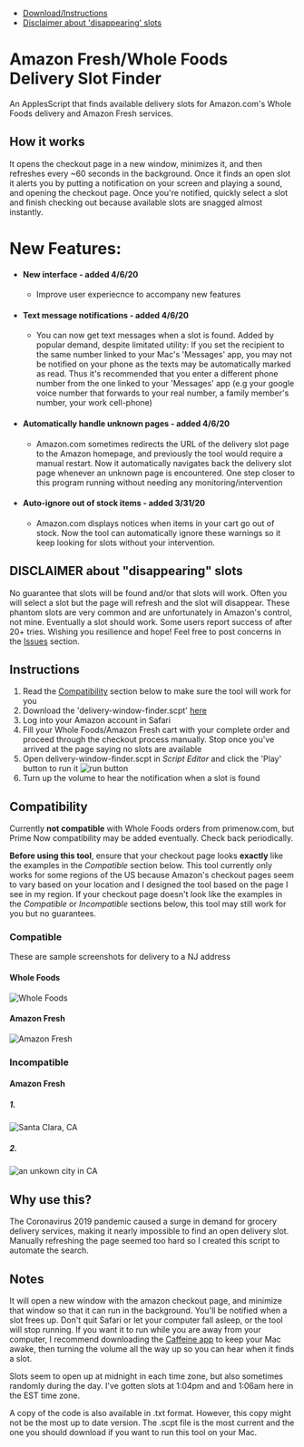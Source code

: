 - [Download/Instructions](#instructions)
- [Disclaimer about 'disappearing' slots](#disclaimer-about-disappearing-slots)

# Amazon Fresh/Whole Foods Delivery Slot Finder
An ApplesScript that finds available delivery slots for Amazon.com's Whole Foods delivery and Amazon Fresh services.

## How it works
It opens the checkout page in a new window, minimizes it, and then refreshes every ~60 seconds in the background. Once it finds an open slot it alerts you by putting a notification on your screen and playing a sound, and opening the checkout page. Once you're notified, quickly select a slot and finish checking out because available slots are snagged almost instantly.

# New Features:
* #### New interface - added 4/6/20
  * Improve user experiecnce to accompany new features
* #### Text message notifications - added 4/6/20
  * You can now get text messages when a slot is found. Added by popular demand, despite limitated utility: If you set the recipient to the same number linked to your Mac's 'Messages' app, you may not be notified on your phone as the texts may be automatically marked as read. Thus it's recommended that you enter a different phone number from the one linked to your 'Messages' app (e.g your google voice number that forwards to your real number, a family member's number, your work cell-phone)
* #### Automatically handle unknown pages - added 4/6/20
  * Amazon.com sometimes redirects the URL of the delivery slot page to the Amazon homepage, and previously the tool would require a manual restart. Now it automatically navigates back the delivery slot page whenever an unknown page is encountered. One step closer to this program running without needing any monitoring/intervention

* #### Auto-ignore out of stock items -  added 3/31/20
  * Amazon.com displays notices when items in your cart go out of stock. Now the tool can automatically ignore these warnings so it keep looking for slots without your intervention.


## DISCLAIMER about "disappearing" slots
No guarantee that slots will be found and/or that slots will work. Often you will select a slot but the page will refresh and the slot will disappear. These phantom slots are very common and are unfortunately in Amazon's control, not mine.  Eventually a slot should work. Some users report success of after 20+ tries. Wishing you resilience and hope! Feel free to post concerns in the [Issues](https://github.com/ahertel/Amazon-Fresh-Whole-Foods-delivery-slot-finder/issues) section.

## Instructions
1. Read the [Compatibility](#compatibility) section below to make sure the tool will work for you
2. Download the 'delivery-window-finder.scpt' [here](https://github.com/ahertel/wholefoods-delivery-slot-finder/raw/master/delivery-window-finder.scpt)
3. Log into your Amazon account in Safari
4. Fill your Whole Foods/Amazon Fresh cart with your complete order and proceed through the checkout process manually. Stop once you've arrived at the page saying no slots are available
5. Open delivery-window-finder.scpt in _Script Editor_ and click the 'Play' button to run it
![run button](https://i.imgur.com/kpQee5h.png)
6. Turn up the volume to hear the notification when a slot is found

## Compatibility
Currently **not compatible** with Whole Foods orders from primenow.com, but Prime Now compatibility may be added eventually. Check back periodically.

**Before using this tool**, ensure that your checkout page looks **exactly** like the examples in the _Compatible_ section below.
This tool currently only works for some regions of the US because Amazon's checkout pages seem to vary based on your location and I designed the tool based on the page I see in my region. 
If your checkout page doesn't look like the examples in the _Compatible_ or _Incompatible_ sections below, this tool may still work for you but no guarantees.

### Compatible
These are sample screenshots for delivery to a NJ address
#### Whole Foods
![Whole Foods](https://i.imgur.com/r7EQQF6.jpg)

#### Amazon Fresh
![Amazon Fresh](https://i.imgur.com/ncVyqQR.jpg)

### Incompatible
#### Amazon Fresh
##### 1.
![Santa Clara, CA](https://i.imgur.com/SyNtrZs.png)
##### 2.
![an unkown city in CA](https://i.imgur.com/PYrO9Il.jpg)

## Why use this?
The Coronavirus 2019 pandemic caused a surge in demand for grocery delivery services, making it nearly impossible to find an open delivery slot. Manually refreshing the page seemed too hard so I created this script to automate the search.

Notes
-
It will open a new window with the amazon checkout page, and minimize that window so that it can run in the background.
You'll be notified when a slot frees up. Don't quit Safari or let your computer fall asleep, or the tool will stop running.
If you want it to run while you are away from your computer, I recommend downloading the [Caffeine app](http://lightheadsw.com/caffeine/) to keep your Mac awake, then turning the volume all the way up so you can hear when it finds a slot.

Slots seem to open up at midnight in each time zone, but also sometimes randomly during the day. I've gotten slots at 1:04pm and and 1:06am here in the EST time zone.

A copy of the code is also available in .txt format. However, this copy might not be the most up to date version. The .scpt file is the most current and the one you should download if you want to run this tool
on your Mac.
